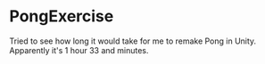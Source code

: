 PongExercise
============

Tried to see how long it would take for me to remake Pong in Unity.  Apparently it's 1 hour 33 and minutes.
